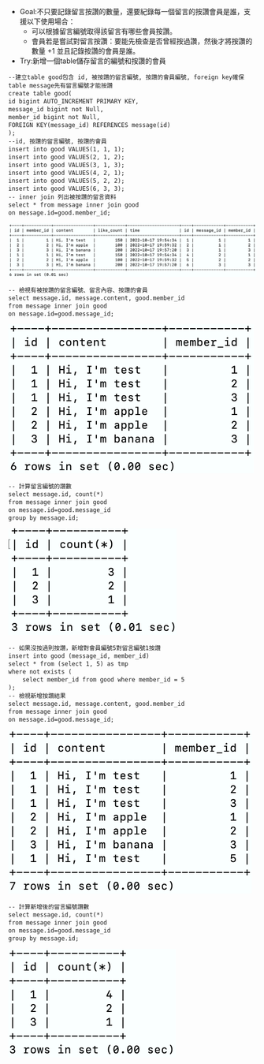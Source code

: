 * Goal:不只要記錄留言按讚的數量，還要紀錄每一個留言的按讚會員是誰，支援以下使用場合：  
  * 可以根據留言編號取得該留言有哪些會員按讚。
  * 會員若是嘗試對留言按讚：要能先檢查是否曾經按過讚，然後才將按讚的數量 +1 並且記錄按讚的會員是誰。
* Try:新增一個table儲存留言的編號和按讚的會員
```
--建立table good包含 id, 被按讚的留言編號, 按讚的會員編號, foreign key確保 table message先有留言編號才能按讚
create table good(
id bigint AUTO_INCREMENT PRIMARY KEY,
message_id bigint not Null,
member_id bigint not Null,
FOREIGN KEY(message_id) REFERENCES message(id)
);
--id, 按讚的留言編號, 按讚的會員
insert into good VALUES(1, 1, 1); 
insert into good VALUES(2, 1, 2);
insert into good VALUES(3, 1, 3);
insert into good VALUES(4, 2, 1);
insert into good VALUES(5, 2, 2);
insert into good VALUES(6, 3, 3);
-- inner join 列出被按讚的留言資料
select * from message inner join good 
on message.id=good.member_id;
```
![image](https://github.com/ting-yang14/We-Help-Bootcamp/blob/main/week-5/img/add-1.png)
```
-- 檢視有被按讚的留言編號、留言內容、按讚的會員
select message.id, message.content, good.member_id 
from message inner join good 
on message.id=good.message_id;
```
![image](https://github.com/ting-yang14/We-Help-Bootcamp/blob/main/week-5/img/add-2.png)
```
-- 計算留言編號的讚數
select message.id, count(*) 
from message inner join good 
on message.id=good.message_id 
group by message.id;
```
![image](https://github.com/ting-yang14/We-Help-Bootcamp/blob/main/week-5/img/add-3.png)
```
-- 如果沒按過則按讚，新增對會員編號5對留言編號1按讚
insert into good (message_id, member_id)
select * from (select 1, 5) as tmp
where not exists (
    select member_id from good where member_id = 5
);
-- 檢視新增按讚結果
select message.id, message.content, good.member_id 
from message inner join good 
on message.id=good.message_id;
```
![image](https://github.com/ting-yang14/We-Help-Bootcamp/blob/main/week-5/img/add-4.png)
```
-- 計算新增後的留言編號讚數
select message.id, count(*) 
from message inner join good 
on message.id=good.message_id 
group by message.id;
```
![image](https://github.com/ting-yang14/We-Help-Bootcamp/blob/main/week-5/img/add-5.png)
